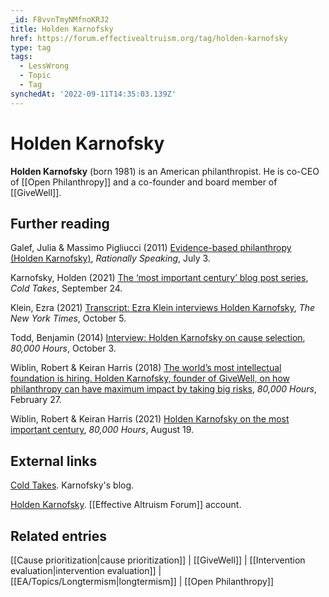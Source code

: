 ```yaml
---
_id: F8vvnTmyNMfnoKRJ2
title: Holden Karnofsky
href: https://forum.effectivealtruism.org/tag/holden-karnofsky
type: tag
tags:
  - LessWrong
  - Topic
  - Tag
synchedAt: '2022-09-11T14:35:03.139Z'
---
```

# Holden Karnofsky

**Holden Karnofsky** (born 1981) is an American philanthropist. He is co-CEO of [[Open Philanthropy]] and a co-founder and board member of [[GiveWell]].

Further reading
---------------

Galef, Julia & Massimo Pigliucci (2011) [Evidence-based philanthropy (Holden Karnofsky)](http://rationallyspeakingpodcast.org/38-evidence-based-philanthropy-holden-karnofsky/), *Rationally Speaking*, July 3.

Karnofsky, Holden (2021) [The ‘most important century’ blog post series](https://www.cold-takes.com/most-important-century/), *Cold Takes*, September 24.

Klein, Ezra (2021) [Transcript: Ezra Klein interviews Holden Karnofsky](https://www.nytimes.com/2021/10/05/podcasts/transcript-ezra-klein-interviews-holden-karnofsky.html), *The New York Times*, October 5.

Todd, Benjamin (2014) [Interview: Holden Karnofsky on cause selection](https://80000hours.org/2014/10/interview-holden-karnofsky-on-cause-selection/), *80,000 Hours*, October 3.

Wiblin, Robert & Keiran Harris (2018) [The world’s most intellectual foundation is hiring. Holden Karnofsky, founder of GiveWell, on how philanthropy can have maximum impact by taking big risks](https://80000hours.org/podcast/episodes/holden-karnofsky-open-philanthropy/), *80,000 Hours*, February 27.

Wiblin, Robert & Keiran Harris (2021) [Holden Karnofsky on the most important century](https://80000hours.org/podcast/episodes/holden-karnofsky-most-important-century/), *80,000 Hours*, August 19.

External links
--------------

[Cold Takes](https://www.cold-takes.com/). Karnofsky's blog.

[Holden Karnofsky](https://forum.effectivealtruism.org/users/holdenkarnofsky). [[Effective Altruism Forum]] account.

Related entries
---------------

[[Cause prioritization|cause prioritization]] | [[GiveWell]] | [[Intervention evaluation|intervention evaluation]] | [[EA/Topics/Longtermism|longtermism]] | [[Open Philanthropy]]